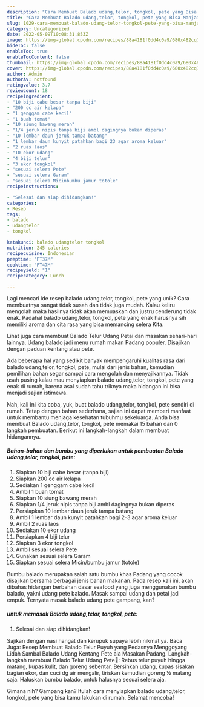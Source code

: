 ```yaml
---
description: "Cara Membuat Balado udang,telor, tongkol, pete yang Bisa Manjain Lidah"
title: "Cara Membuat Balado udang,telor, tongkol, pete yang Bisa Manjain Lidah"
slug: 1029-cara-membuat-balado-udang-telor-tongkol-pete-yang-bisa-manjain-lidah
category: Uncategorized
date: 2022-05-09T10:08:31.853Z
image: https://img-global.cpcdn.com/recipes/88a4181f0dd4c0a9/680x482cq70/balado-udangtelor-tongkol-pete-foto-resep-utama.jpg
hideToc: false
enableToc: true
enableTocContent: false
thumbnail: https://img-global.cpcdn.com/recipes/88a4181f0dd4c0a9/680x482cq70/balado-udangtelor-tongkol-pete-foto-resep-utama.jpg
cover: https://img-global.cpcdn.com/recipes/88a4181f0dd4c0a9/680x482cq70/balado-udangtelor-tongkol-pete-foto-resep-utama.jpg
author: Admin
authorAv: notfound
ratingvalue: 3.7
reviewcount: 18
recipeingredient:
- "10 biji cabe besar tanpa biji"
- "200 cc air kelapa"
- "1 genggam cabe kecil"
- "1 buah tomat"
- "10 siung bawang merah"
- "1/4 jeruk nipis tanpa biji ambl dagingnya bukan diperas"
- "10 lembar daun jeruk tampa batang"
- "1 lembar daun kunyit patahkan bagi 23 agar aroma keluar"
- "2 ruas laos"
- "10 ekor udang"
- "4 biji telur"
- "3 ekor tongkol"
- "sesuai selera Pete"
- "sesuai selera Garam"
- "sesuai selera Micinbumbu jamur totole"
recipeinstructions:

- "Selesai dan siap dihidangkan!"
categories:
- Resep
tags:
- balado
- udangtelor
- tongkol

katakunci: balado udangtelor tongkol 
nutrition: 245 calories
recipecuisine: Indonesian
preptime: "PT37M"
cooktime: "PT47M"
recipeyield: "1"
recipecategory: Lunch

---
```





Lagi mencari ide resep balado udang,telor, tongkol, pete yang unik? Cara membuatnya sangat tidak susah dan tidak juga mudah. Kalau keliru mengolah maka hasilnya tidak akan memuaskan dan justru cenderung tidak enak. Padahal balado udang,telor, tongkol, pete yang enak harusnya sih memiliki aroma dan cita rasa yang bisa memancing selera Kita.





Lihat juga cara membuat Balado Telur Udang Petai dan masakan sehari-hari lainnya. Udang balado jadi menu rumah makan Padang populer. Disajikan dengan paduan kentang atau pete.

Ada beberapa hal yang sedikit banyak mempengaruhi kualitas rasa dari balado udang,telor, tongkol, pete, mulai dari jenis bahan, kemudian pemilihan bahan segar sampai cara mengolah dan menyajikannya. Tidak usah pusing kalau mau menyiapkan balado udang,telor, tongkol, pete yang enak di rumah, karena asal sudah tahu triknya maka hidangan ini bisa menjadi sajian istimewa.






Nah, kali ini kita coba, yuk, buat balado udang,telor, tongkol, pete sendiri di rumah. Tetap dengan bahan sederhana, sajian ini dapat memberi manfaat untuk membantu menjaga kesehatan tubuhmu sekeluarga. Anda bisa membuat Balado udang,telor, tongkol, pete memakai 15 bahan dan 0 langkah pembuatan. Berikut ini langkah-langkah dalam membuat hidangannya.

<!--inarticleads1-->

##### Bahan-bahan dan bumbu yang diperlukan untuk pembuatan Balado udang,telor, tongkol, pete:

1. Siapkan 10 biji cabe besar (tanpa biji)
1. Siapkan 200 cc air kelapa
1. Sediakan 1 genggam cabe kecil
1. Ambil 1 buah tomat
1. Siapkan 10 siung bawang merah
1. Siapkan 1/4 jeruk nipis tanpa biji ambl dagingnya bukan diperas
1. Persiapkan 10 lembar daun jeruk tampa batang
1. Ambil 1 lembar daun kunyit patahkan bagi 2-3 agar aroma keluar
1. Ambil 2 ruas laos
1. Sediakan 10 ekor udang
1. Persiapkan 4 biji telur
1. Siapkan 3 ekor tongkol
1. Ambil sesuai selera Pete
1. Gunakan sesuai selera Garam
1. Siapkan sesuai selera Micin/bumbu jamur (totole)


Bumbu balado merupakan salah satu bumbu khas Padang yang cocok disajikan bersama berbagai jenis bahan makanan. Pada resep kali ini, akan dibahas hidangan berbahan dasar seafood yang juga menggunakan bumbu balado, yakni udang pete balado. Masak sampai udang dan petai jadi empuk. Ternyata masak balado udang pete gampang, kan? 

<!--inarticleads2-->

#####  untuk memasak Balado udang,telor, tongkol, pete:


1. Selesai dan siap dihidangkan!

Sajikan dengan nasi hangat dan kerupuk supaya lebih nikmat ya. Baca Juga: Resep Membuat Balado Telur Puyuh yang Pedasnya Menggoyang Lidah Sambal Balado Udang Kentang Pete ala Masakan Padang. Langkah-langkah membuat Balado Telur Udang Pete🍱: Rebus telur puyuh hingga matang, kupas kulit, dan goreng sebentar. Bersihkan udang, kupas sisakan bagian ekor, dan cuci dg air mengalir, tiriskan kemudian goreng ½ matang saja. Haluskan bumbu balado, untuk halusnya sesuai selera aja. 

Gimana nih? Gampang kan? Itulah cara menyiapkan balado udang,telor, tongkol, pete yang bisa kamu lakukan di rumah. Selamat mencoba!
